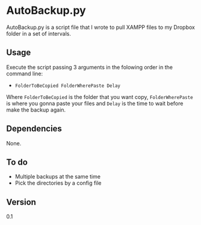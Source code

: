 AutoBackup.py
====

AutoBackup.py is a script file that I wrote to pull XAMPP files to my Dropbox folder in a set of intervals.


## Usage

Execute the script passing 3 arguments in the folowing order in the command line:
* `FolderToBeCopied FolderWherePaste Delay`  

Where `FolderToBeCopied` is the folder that you want copy, `FolderWherePaste` is where you gonna paste your files and `Delay` is the time to wait before make the backup again.

## Dependencies

None.

## To do

+ Multiple backups at the same time  
+ Pick the directories by a config file  

## Version
0.1